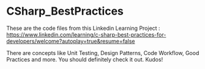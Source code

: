 # CSharp_BestPractices

These are the code files from this Linkedin Learning Project : https://www.linkedin.com/learning/c-sharp-best-practices-for-developers/welcome?autoplay=true&resume=false

There are concepts like Unit Testing, Design Patterns, Code Workflow, Good Practices and more. You should definitely check it out. Kudos!
